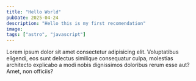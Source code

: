 ```yaml
---
title: "Hello World"
pubDate: 2025-04-24
description: "Hello this is my first recomendation"
image:
tags: ["astro", "javascript"]
---
```


Lorem ipsum dolor sit amet consectetur adipisicing elit. Voluptatibus eligendi, eos sunt delectus similique consequatur culpa, molestias architecto explicabo a modi nobis dignissimos doloribus rerum esse aut? Amet, non officiis?
